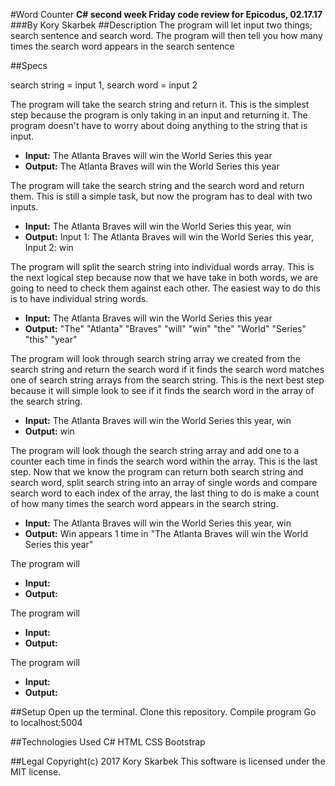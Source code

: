 #Word Counter
**C# second week Friday code review for Epicodus, 02.17.17**
###By Kory Skarbek
##Description
The program will let input two things; search sentence and search word. The program will then tell you how many times the search word appears in the search sentence

##Specs

search string = input 1, search word = input 2

The program will take the search string and return it. This is the simplest step because the program is only taking in an input and returning it. The program doesn't have to worry about doing anything to the string that is input.
* **Input:** The Atlanta Braves will win the World Series this year
* **Output:** The Atlanta Braves will win the World Series this year

The program will take the search string and the search word and return them. This is still a simple task, but now the program has to deal with two inputs.
* **Input:** The Atlanta Braves will win the World Series this year, win
* **Output:** Input 1: The Atlanta Braves will win the World Series this year, Input 2: win

The program will split the search string into individual words array. This is the next logical step because now that we have take in both words, we are going to need to check them against each other. The easiest way to do this is to have individual string words.
* **Input:** The Atlanta Braves will win the World Series this year
* **Output:** "The" "Atlanta" "Braves" "will" "win" "the" "World" "Series" "this" "year"

The program will look through search string array we created from the search string and return the search word if it finds the search word matches one of search string arrays from the search string. This is the next best step because it will simple look to see if it finds the search word in the array of the search string.
* **Input:** The Atlanta Braves will win the World Series this year, win
* **Output:** win

The program will look though the search string array and add one to a counter each time in finds the search word within the array. This is the last step. Now that we know the program can return both search string and search word, split search string into an array of single words and compare search word to each index of the array, the last thing to do is make a count of how many times the search word appears in the search string.
* **Input:** The Atlanta Braves will win the World Series this year, win
* **Output:** Win appears 1 time in "The Atlanta Braves will win the World Series this year"

The program will
* **Input:**
* **Output:**

The program will
* **Input:**
* **Output:**

The program will
* **Input:**
* **Output:**

##Setup
Open up the terminal.
Clone this repository.
Compile program
Go to localhost:5004

##Technologies Used
C#
HTML
CSS
Bootstrap

##Legal
Copyright(c) 2017 Kory Skarbek
This software is licensed under the MIT license.
